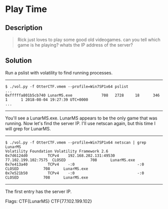 # Play Time
## Description
>Rick just loves to play some good old videogames. can you tell which game is he playing? whats the IP address of the server?
## Solution
Run a pslist with volatility to find running processes.
***
	$ ./vol.py -f OtterCTF.vmem --profile=Win7SP1x64 pslist
	...
	0xfffffa801b5cb740 LunarMS.exe             708   2728     18      346      1      1 2018-08-04 19:27:39 UTC+0000
	...
***
You'll see a LunarMS.exe. LunarMS appears to be the only game that was running. Now let's find the server IP. I'll use netscan again, but this time I will grep for LunarMS.
***
	$ ./vol.py -f OtterCTF.vmem --profile=Win7SP1x64 netscan | grep LunarMS
	Volatility Foundation Volatility Framework 2.6
    0x7d6124d0         TCPv4    192.168.202.131:49530          77.102.199.102:7575  CLOSED           708      LunarMS.exe
    0x7e413a40         TCPv4    -:0                            -:0                  CLOSED           708      LunarMS.exe
    0x7e521b50         TCPv4    -:0                            -:0                  CLOSED           708      LunarMS.exe
***
The first entry has the server IP.

Flags:
CTF{LunarMS}
CTF{77.102.199.102}
